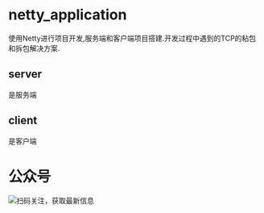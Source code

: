 # netty_application
使用Netty进行项目开发,服务端和客户端项目搭建.开发过程中遇到的TCP的粘包和拆包解决方案.
## server 
是服务端
## client
是客户端

# 公众号
![扫码关注，获取最新信息](https://p6-juejin.byteimg.com/tos-cn-i-k3u1fbpfcp/9014c30948ee476eb38e1b0090235d1d~tplv-k3u1fbpfcp-watermark.image)

